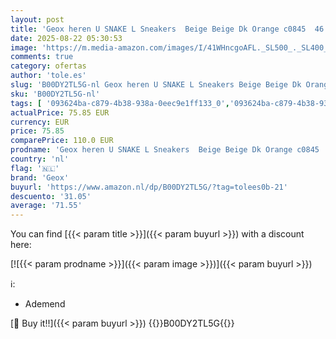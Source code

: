 ```yaml
---
layout: post
title: 'Geox heren U SNAKE L Sneakers  Beige Beige Dk Orange c0845  46 EU'
date: 2025-08-22 05:30:53
image: 'https://m.media-amazon.com/images/I/41WHncgoAFL._SL500_._SL400_.jpg'
comments: true
category: ofertas
author: 'tole.es'
slug: 'B00DY2TL5G-nl Geox heren U SNAKE L Sneakers Beige Beige Dk Orange c0845...'
sku: 'B00DY2TL5G-nl'
tags: [ '093624ba-c879-4b38-938a-0eec9e1ff133_0','093624ba-c879-4b38-938a-0eec9e1ff133_3601','093624ba-c879-4b38-938a-0eec9e1ff133_7801','Arborist Merchandising Root','Herenmode','Herenschoenen','Het buitenmens','Klassieke & modieuze herensneakers','Kleding, schoenen & sieraden','Kleding, schoenen en sieraden','New Arrivals','Self Service','Special Features Stores','geox','🇳🇱', ]
actualPrice: 75.85 EUR
currency: EUR
price: 75.85
comparePrice: 110.0 EUR
prodname: 'Geox heren U SNAKE L Sneakers  Beige Beige Dk Orange c0845  46 EU'
country: 'nl'
flag: '🇳🇱'
brand: 'Geox'
buyurl: 'https://www.amazon.nl/dp/B00DY2TL5G/?tag=tolees0b-21'
descuento: '31.05'
average: '71.55'
---
```


You can find [{{< param title >}}]({{< param buyurl >}}) with a discount here:

[![{{< param prodname >}}]({{< param image >}})]({{< param buyurl >}})

ℹ️:

- Ademend

[🛒 Buy it!!]({{< param buyurl >}})
{{<world>}}B00DY2TL5G{{</world>}}
